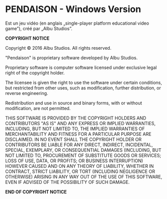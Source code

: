 # PENDAISON - Windows Version
Est un jeu vidéo (en anglais „single-player platform educational video game”), créé par „Albu Studios”.

**COPYRIGHT NOTICE**

Copyright © 2016 Albu Studios. All rights reserved.

"Pendaison" is proprietary software developed by Albu Studios.

Proprietary software is computer software licensed under exclusive legal right
of the copyright holder.

The licensee is given the right to use the software under certain conditions,
but restricted from other uses, such as modification, further distribution,
or reverse engineering.

Redistribution and use in source and binary forms, with or without modification,
are not permitted.

THIS SOFTWARE IS PROVIDED BY THE COPYRIGHT HOLDERS AND CONTRIBUTORS "AS IS" AND
ANY EXPRESS OR IMPLIED WARRANTIES, INCLUDING, BUT NOT LIMITED TO, THE IMPLIED
WARRANTIES OF MERCHANTABILITY AND FITNESS FOR A PARTICULAR PURPOSE ARE DISCLAIMED.
IN NO EVENT SHALL THE COPYRIGHT HOLDER OR CONTRIBUTORS BE LIABLE FOR ANY
DIRECT, INDIRECT, INCIDENTAL, SPECIAL, EXEMPLARY, OR CONSEQUENTIAL DAMAGES
(INCLUDING, BUT NOT LIMITED TO, PROCUREMENT OF SUBSTITUTE GOODS OR SERVICES;
LOSS OF USE, DATA, OR PROFITS; OR BUSINESS INTERRUPTION) HOWEVER CAUSED AND
ON ANY THEORY OF LIABILITY, WHETHER IN CONTRACT, STRICT LIABILITY, OR TORT
(INCLUDING NEGLIGENCE OR OTHERWISE) ARISING IN ANY WAY OUT OF THE USE OF THIS
SOFTWARE, EVEN IF ADVISED OF THE POSSIBILITY OF SUCH DAMAGE.

**END OF COPYRIGHT NOTICE**
